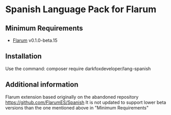 # Spanish Language Pack for Flarum

## Minimum Requirements

- [Flarum](http://flarum.org/) v0.1.0-beta.15

## Installation
Use the command: composer require darkfoxdeveloper/lang-spanish

## Additional information
Flarum extension based originally on the abandoned repository https://github.com/FlarumES/Spanish
It is not updated to support lower beta versions than the one mentioned above in "Minimum Requirements"